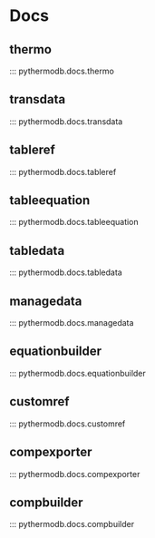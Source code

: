# Docs

## thermo

::: pythermodb.docs.thermo

## transdata

::: pythermodb.docs.transdata

## tableref

::: pythermodb.docs.tableref

## tableequation

::: pythermodb.docs.tableequation

## tabledata

::: pythermodb.docs.tabledata

## managedata

::: pythermodb.docs.managedata

## equationbuilder

::: pythermodb.docs.equationbuilder

## customref

::: pythermodb.docs.customref

## compexporter

::: pythermodb.docs.compexporter

## compbuilder

::: pythermodb.docs.compbuilder